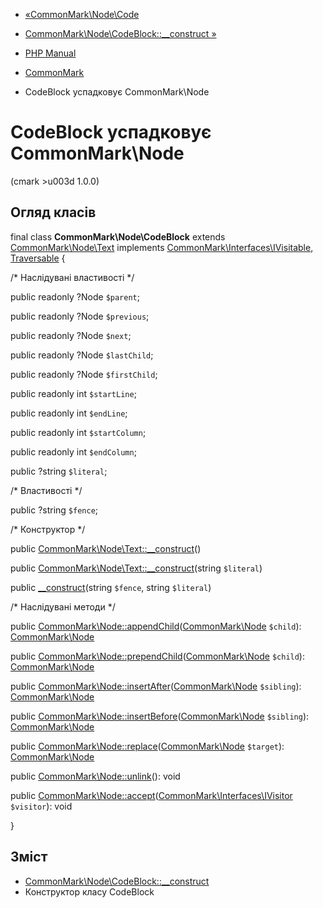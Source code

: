 - [«CommonMark\Node\Code](class.commonmark-node-code.md)
- [CommonMark\Node\CodeBlock::\_\_construct »](commonmark-node-codeblock.construct.md)

- [PHP Manual](index.md)
- [CommonMark](book.cmark.md)
- CodeBlock успадковує CommonMark\Node

# CodeBlock успадковує CommonMark\Node

(cmark \>u003d 1.0.0)

## Огляд класів

final class **CommonMark\Node\CodeBlock** extends
[CommonMark\Node\Text](class.commonmark-node-text.md) implements
[CommonMark\Interfaces\IVisitable](class.commonmark-interfaces-ivisitable.md),
[Traversable](class.traversable.md) {

/\* Наслідувані властивості \*/

public readonly ?Node `$parent`;

public readonly ?Node `$previous`;

public readonly ?Node `$next`;

public readonly ?Node `$lastChild`;

public readonly ?Node `$firstChild`;

public readonly int `$startLine`;

public readonly int `$endLine`;

public readonly int `$startColumn`;

public readonly int `$endColumn`;

public ?string `$literal`;

/\* Властивості \*/

public ?string `$fence`;

/\* Конструктор \*/

public
[CommonMark\Node\Text::\_\_construct](commonmark-node-text.construct.md)()

public
[CommonMark\Node\Text::\_\_construct](commonmark-node-text.construct.md)(string
`$literal`)

public [\_\_construct](commonmark-node-codeblock.construct.md)(string
`$fence`, string `$literal`)

/\* Наслідувані методи \*/

public
[CommonMark\Node::appendChild](commonmark-node.appendchild.md)([CommonMark\Node](class.commonmark-node.md)
`$child`): [CommonMark\Node](class.commonmark-node.md)

public
[CommonMark\Node::prependChild](commonmark-node.prependchild.md)([CommonMark\Node](class.commonmark-node.md)
`$child`): [CommonMark\Node](class.commonmark-node.md)

public
[CommonMark\Node::insertAfter](commonmark-node.insertafter.md)([CommonMark\Node](class.commonmark-node.md)
`$sibling`): [CommonMark\Node](class.commonmark-node.md)

public
[CommonMark\Node::insertBefore](commonmark-node.insertbefore.md)([CommonMark\Node](class.commonmark-node.md)
`$sibling`): [CommonMark\Node](class.commonmark-node.md)

public
[CommonMark\Node::replace](commonmark-node.replace.md)([CommonMark\Node](class.commonmark-node.md)
`$target`): [CommonMark\Node](class.commonmark-node.md)

public [CommonMark\Node::unlink](commonmark-node.unlink.md)(): void

public
[CommonMark\Node::accept](commonmark-node.accept.md)([CommonMark\Interfaces\IVisitor](class.commonmark-interfaces-ivisitor.md)
`$visitor`): void

}

## Зміст

- [CommonMark\Node\CodeBlock::\_\_construct](commonmark-node-codeblock.construct.md)
- Конструктор класу CodeBlock
